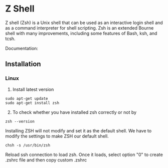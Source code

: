 # Z Shell
Z shell (Zsh) is a Unix shell that can be used as an interactive login shell and as a command interpreter for shell scripting. Zsh is an extended Bourne shell with many improvements, including some features of Bash, ksh, and tcsh.

Documentation:

## Installation

### Linux

1. Install latest version
```
sudo apt-get update
sudo apt-get install zsh
```

2. To check whether you have installed zsh correctly or not by 
```
zsh --version
```

Installing ZSH will not modify and set it as the default shell. We have to modify the settings to make ZSH our default shell.
```
chsh -s /usr/bin/zsh
```

Reload ssh connection to load zsh. Once it loads, select option "0" to create .zshrc file and then copy custom .zshrc
